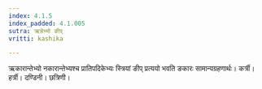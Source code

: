 ```yaml
---
index: 4.1.5
index_padded: 4.1.005
sutra: ऋन्नेभ्यो ङीप्
vritti: kashika

---
```

ऋकारान्तेभ्यो नकारान्तेभ्यश्च प्रातिपदिकेभ्यः स्त्रियां ङीप् प्रत्ययो भवति ङकारः सामान्यग्रहणार्थः। कर्त्री। हर्त्री। दण्डिनी। छत्रिणी।